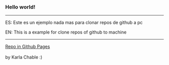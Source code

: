<!DOCTYPE html>
<html lang="en">
<head>
  <meta charset="UTF-8">
  <meta http-equiv="X-UA-Compatible" content="IE=edge">
  <meta name="viewport" content="width=device-width, initial-scale=1.0">

  <title>THIS IS A TEST</title>

</head>

<body>
  <main class="main">
    <h3 id="title" class="headers">Hello world!</h3>
    <hr/>
    <p>ES: Este es un ejemplo nada mas para clonar repos de github a pc</p>
    <p>EN: This is a example for clone repos of github to machine</p>
    <hr/>
    <a href="https://karlachable-ksquare.github.io/E1-Clone-repos/" target="_blank" rel="noopener noreferrer">Repo in Github Pages</a>
  </main>
</body>

<footer>
<br/>
  by Karla Chable :)
</footer>
</html>
